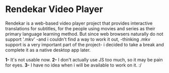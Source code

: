 # Rendekar Video Player
Rendekar is a web-based video player project that provides interactive translations for subtitles, for the people using movies and series as their primary language learning method. But since web browsers naturally do not support '.mkv' -and i couldn't find a way to work it out, -thinking .mkv support is a very important part of the project- i decided to take a break and complete it as a native desktop app later.  

**1-**  It's not usable now.
**2-** I don't actually use JS too much, so it may be pain for eyes.
**3-** I have no idea when i will be available to work on it. :/
